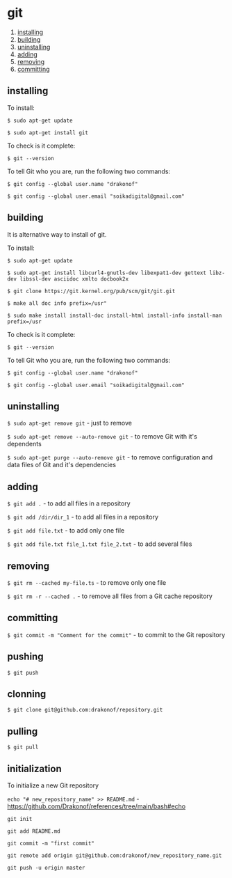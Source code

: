 # git

1.  [installing](#installing)
2.  [building](#building)
3.  [uninstalling](#uninstalling)
4.  [adding](#adding)
5.  [removing](#removing)
6.  [committing](#committing)

## installing

To install:

`$ sudo apt-get update`

`$ sudo apt-get install git`

To check is it complete:

`$ git --version`

To tell Git who you are, run the following two commands:

`$ git config --global user.name "drakonof"`

`$ git config --global user.email "soikadigital@gmail.com"`

## building

It is alternative way to install of git.

To install:

`$ sudo apt-get update`

`$ sudo apt-get install libcurl4-gnutls-dev libexpat1-dev gettext libz-dev libssl-dev asciidoc xmlto docbook2x`

`$ git clone https://git.kernel.org/pub/scm/git/git.git`

`$ make all doc info prefix=/usr"`

`$ sudo make install install-doc install-html install-info install-man prefix=/usr`

To check is it complete:

`$ git --version`

To tell Git who you are, run the following two commands:

`$ git config --global user.name "drakonof"`

`$ git config --global user.email "soikadigital@gmail.com"`

## uninstalling

`$ sudo apt-get remove git` - just to remove

`$ sudo apt-get remove --auto-remove git` - to remove Git with it's dependents

`$ sudo apt-get purge --auto-remove git` - to remove configuration and data files of Git and it's dependencies

## adding

`$ git add .` - to add all files in a repository

`$ git add /dir/dir_1` - to add all files in a repository

`$ git add file.txt` - to add only one file

`$ git add file.txt file_1.txt file_2.txt` - to add several files

## removing

`$ git rm --cached my-file.ts` - to remove only one file

`$ git rm -r --cached .` - to remove all files from a Git cache repository

## committing

`$ git commit -m "Comment for the commit"` - to commit to the Git repository

## pushing

`$ git push`

## clonning

`$ git clone git@github.com:drakonof/repository.git`

## pulling

`$ git pull`

## initialization

To initialize a new Git repository

`echo "# new_repository_name" >> README.md` - https://github.com/Drakonof/references/tree/main/bash#echo

`git init`

`git add README.md`

`git commit -m "first commit"`

`git remote add origin git@github.com:drakonof/new_repository_name.git`

`git push -u origin master`